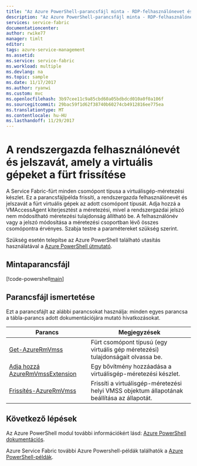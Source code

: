 ```yaml
---
title: "Az Azure PowerShell-parancsfájl minta - RDP-felhasználónevet és jelszót frissítése |} Microsoft Docs"
description: "Az Azure PowerShell-parancsfájl minta - RDP-felhasználónevet és jelszót a Service Fabric fürt összes csomópontján, egy adott csomópont típusú frissítése."
services: service-fabric
documentationcenter: 
author: rwike77
manager: timlt
editor: 
tags: azure-service-management
ms.assetid: 
ms.service: service-fabric
ms.workload: multiple
ms.devlang: na
ms.topic: sample
ms.date: 11/17/2017
ms.author: ryanwi
ms.custom: mvc
ms.openlocfilehash: 3b97cee11c9a85cbd60a05bdbdcd010a0f0a106f
ms.sourcegitcommit: 29bac59f1d62f38740b60274cb4912816ee775ea
ms.translationtype: MT
ms.contentlocale: hu-HU
ms.lasthandoff: 11/29/2017
---
```

# <a name="update-the-admin-username-and-password-of-the-vms-in-a-cluster"></a>A rendszergazda felhasználónevét és jelszavát, amely a virtuális gépeket a fürt frissítése

A Service Fabric-fürt minden csomópont típusa a virtuálisgép-méretezési készlet. Ez a parancsfájlpélda frissíti, a rendszergazda felhasználónevét és jelszavát a fürt virtuális gépek az adott csomópont típusát.  Adja hozzá a VMAccessAgent kiterjesztést a méretezési, mivel a rendszergazdai jelszó nem módosítható méretezési tulajdonság állítható be.  A felhasználónév vagy a jelszó módosítása a méretezési csoportban lévő összes csomópontra érvényes. Szabja testre a paramétereket szükség szerint.

Szükség esetén telepítse az Azure PowerShell található utasítás használatával a [Azure PowerShell útmutató](/powershell/azure/overview). 

## <a name="sample-script"></a>Mintaparancsfájl

[!code-powershell[main](../../../powershell_scripts/service-fabric/change-rdp-user-and-pw/change-rdp-user-and-pw.ps1 "Updates a RDP username and password for cluster nodes")]

## <a name="script-explanation"></a>Parancsfájl ismertetése

Ezt a parancsfájlt az alábbi parancsokat használja: minden egyes parancsa a tábla-parancs adott dokumentációjára mutató hivatkozásokat.

| Parancs | Megjegyzések |
|---|---|
| [Get-AzureRmVmss](/powershell/module/azurerm.compute/get-azurermvmss) | Fürt csomópont típusú (egy virtuális gép méretezési) tulajdonságait olvassa be.   |
| [Adja hozzá AzureRmVmssExtension](/powershell/module/azurerm.compute/add-azurermvmssextension)| Egy bővítmény hozzáadása a virtuálisgép-méretezési készlet.|
| [Frissítés-AzureRmVmss](/powershell/module/azurerm.compute/update-azurermvmss)|Frissíti a virtuálisgép-méretezési helyi VMSS objektum állapotának beállítása az állapotát.|

## <a name="next-steps"></a>Következő lépések

Az Azure PowerShell modul további információkért lásd: [Azure PowerShell dokumentációs](/powershell/azure/overview).

Azure Service Fabric további Azure Powershell-példák találhatók a [Azure PowerShell-példák](../service-fabric-powershell-samples.md).
